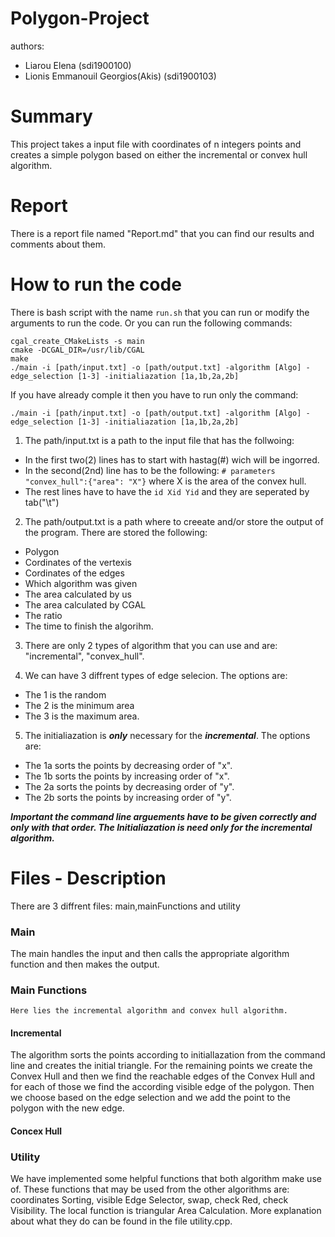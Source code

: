 # Polygon-Project
authors: 
- Liarou Elena (sdi1900100)
- Lionis Emmanouil Georgios(Akis) (sdi1900103)

# Summary
This project takes a input file with coordinates of n integers points and creates a simple polygon based on either the incremental or convex hull algorithm. 

# Report
There is a report file named "Report.md" that you can find our results and comments about them.

# How to run the code
There is bash script with the name `run.sh` that you can run or modify the arguments to run the code.
Or you can run the following commands:
```
cgal_create_CMakeLists -s main 
cmake -DCGAL_DIR=/usr/lib/CGAL 
make 
./main -i [path/input.txt] -o [path/output.txt] -algorithm [Algo] -edge_selection [1-3] -initialiazation [1a,1b,2a,2b]
```

If you have already comple it then you have to run only the command:
```
./main -i [path/input.txt] -o [path/output.txt] -algorithm [Algo] -edge_selection [1-3] -initialiazation [1a,1b,2a,2b]
```

1. The path/input.txt is a path to the input file that has the follwoing:
  - In the first two(2) lines has to start with hastag(#) wich will be ingorred.
  - In the second(2nd) line has to be the following: `# parameters "convex_hull":{"area": "X"}` where X is the area of the convex hull.
  - The rest lines have to have the `id Xid Yid` and they are seperated by tab("\t")

2. The path/output.txt is a path where to creeate and/or store the output of the program.
There are stored the following:
  - Polygon
  - Cordinates of the vertexis
  - Cordinates of the edges
  - Which algorithm was given
  - The area calculated by us
  - The area calculated by CGAL
  - The ratio
  - The time to finish the algorihm.

3. There are only 2 types of algorithm that you can use and are: "incremental", "convex_hull".

4. We can have 3 diffrent types of edge selecion. The options are:
  - The 1 is the random
  - The 2 is the minimum area
  - The 3 is the maximum area.

5. The initialiazation is ***only*** necessary for the ***incremental***. The options are:
  - The 1a sorts the points by decreasing order of "x".
  - The 1b sorts the points by increasing order of "x".
  - The 2a sorts the points by decreasing order of "y".
  - The 2b sorts the points by increasing order of "y".

***Important the command line arguements have to be given correctly and only with that order. The Initialiazation is need only for the incremental algorithm.***

# Files - Description
There are 3 diffrent files: main,mainFunctions and utility

### Main 
The main handles the input and then calls the appropriate algorithm function and then makes the output.

### Main Functions
    Here lies the incremental algorithm and convex hull algorithm.

#### Incremental
  The algorithm sorts the points according to initiallazation from the command line and creates the initial triangle. For the remaining points we create the Convex Hull and then we find the reachable edges of the Convex Hull and for each of those we find the according visible edge of the polygon. Then we choose based on the edge selection and we add the point to the polygon with the new edge.

#### Concex Hull

### Utility
We have implemented some helpful functions that both algorithm make use of. These functions that may be used from the other algorithms are: coordinates Sorting, visible Edge Selector, swap, check Red, check Visibility. The local function is triangular Area Calculation. More explanation about what they do can be found in the file utility.cpp.
